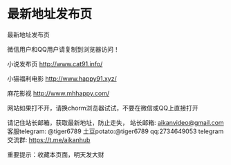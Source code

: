 # 最新地址发布页
最新地址发布页

微信用户和QQ用户请复制到浏览器访问！

小说发布页
http://www.cat91.info/

小猫福利电影
http://www.happy91.xyz/

麻花影视
http://www.mhhappy.com/

网站如果打不开，请换chorm浏览器试试，不要在微信或QQ上直接打开

请记住站长邮箱，获取最新地址，防止走失，
站长邮箱: aikanvideo@gmail.com
客服telegram: @tiger6789 
土豆potato:@tiger6789 
qq:2734649053
telegram交流群: https://t.me/aikanhub

重要提示：收藏本页面，明天发大财
